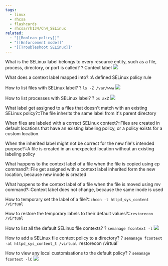 ```yaml
---
tags:
  - linux
  - rhcsa
  - flashcards
  - rhcsa/rh134/Ch4_SELinux
related:
  - "[[Boolean policy]]"
  - "[[Enforcement mode]]"
  - "[[Troubleshoot SELinux]]"
---
```

What is the SELinux label belongs to every resource entity, such as a file, process, directory, or port is called?
?
Context label
![](https://i.imgur.com/JO88ZUe.png)

What does a context label mapped into?::A defined SELinux policy rule

How to list files with SELinux label?
?
`ls -Z /var/www`
![](https://i.imgur.com/CHU5AiN.png)

How to list processes with SELinux label?
?
`ps axZ`
![](https://i.imgur.com/mU0HpSW.png)

What label get assigned to a files that doesn't match with an existing SELinux policy?::The file inherits the same label from it's parent directory

When files are labeled with a correct SELinux context?::Files are created in default locations that have an existing labeling policy, or a policy
exists for a custom location.

When the inherited label might not be correct for the new file's intended purpose?::A file is created in an unexpected location without an existing labeling policy

What happens to the context label of a file when the file is copied using cp command?::File get assigned with a context label inherited form the new location, because new inode is created

What happens to the context label of a file when the file is moved using mv command?::Context label does not change, because the same inode is used

How to temporary set the label of a file?::`chcon -t httpd_sys_content /virtual`

How to restore the temporary labels to their default values?::`restorecon /virtual`

How to list all the default SELinux file contexts?
?
`semanage fcontext -l`
![](https://i.imgur.com/3IlJ0Qw.png)

How to add a SELinux file context policy to a directory?
?
`semanage fcontext -at httpd_sys_content_t /virtual
`restorecon /virtual`

How to view any local customisations to the default policy?
?
`semanage fcontext -lC`
![](https://i.imgur.com/FUphnVN.png)




